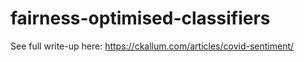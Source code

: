 # fairness-optimised-classifiers

See full write-up here: https://ckallum.com/articles/covid-sentiment/
